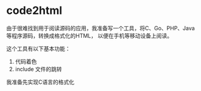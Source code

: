 code2html
=========

由于很难找到用于阅读源码的应用，我准备写一个工具，将C、Go、PHP、Java等程序源码，转换成格式化的HTML，
以便在手机等移动设备上阅读。

这个工具有以下基本功能：
1. 代码着色
2. include 文件的跳转

我准备先实现C语言的格式化
